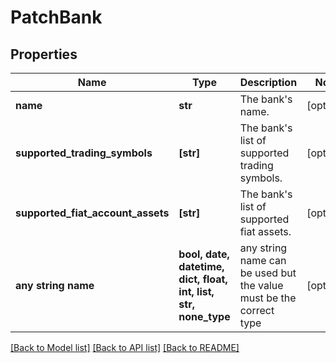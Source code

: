 # PatchBank


## Properties
Name | Type | Description | Notes
------------ | ------------- | ------------- | -------------
**name** | **str** | The bank&#39;s name. | [optional] 
**supported_trading_symbols** | **[str]** | The bank&#39;s list of supported trading symbols. | [optional] 
**supported_fiat_account_assets** | **[str]** | The bank&#39;s list of supported fiat assets. | [optional] 
**any string name** | **bool, date, datetime, dict, float, int, list, str, none_type** | any string name can be used but the value must be the correct type | [optional]

[[Back to Model list]](../README.md#documentation-for-models) [[Back to API list]](../README.md#documentation-for-api-endpoints) [[Back to README]](../README.md)


